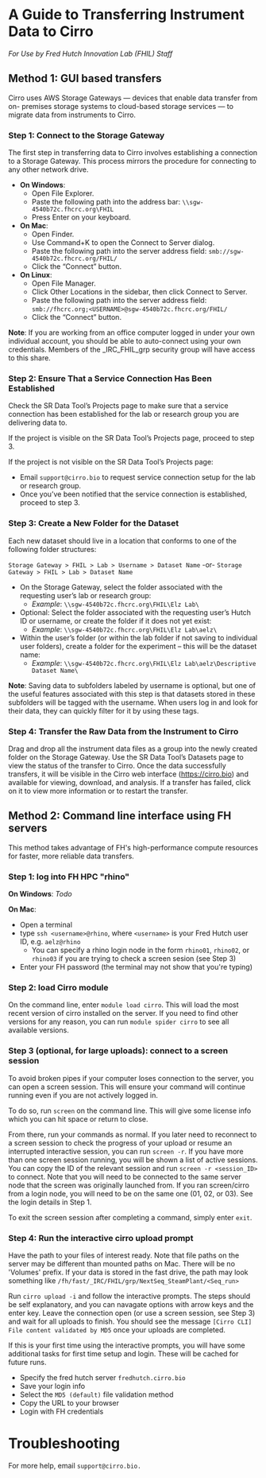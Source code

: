 # A Guide to Transferring Instrument Data to Cirro
*For Use by Fred Hutch Innovation Lab (FHIL) Staff*

## Method 1: GUI based transfers

Cirro uses AWS Storage Gateways — devices that enable data transfer from on- premises storage systems to cloud-based storage services — to migrate data from instruments to Cirro.

### Step 1: Connect to the Storage Gateway

The first step in transferring data to Cirro involves establishing a connection to a Storage Gateway. This process mirrors the procedure for connecting to any other network drive.

* **On Windows**:
  * Open File Explorer.
  * Paste the following path into the address bar:
    `\\sgw-4540b72c.fhcrc.org\FHIL`
  * Press Enter on your keyboard.
* **On Mac**:
  * Open Finder.
  * Use Command+K to open the Connect to Server dialog.
  * Paste the following path into the server address field:
    `smb://sgw-4540b72c.fhcrc.org/FHIL/`
  * Click the “Connect” button.
* **On Linux**:
  * Open File Manager.
  * Click Other Locations in the sidebar, then click Connect to Server.
  * Paste the following path into the server address field:
  `smb://fhcrc.org;<USERNAME>@sgw-4540b72c.fhcrc.org/FHIL/`
  * Click the “Connect” button.
  
**Note**: If you are working from an office computer logged in under your own individual account, you should be able to auto-connect using your own credentials.
Members of the _IRC_FHIL_grp security group will have access to this share.

### Step 2: Ensure That a Service Connection Has Been Established

Check the SR Data Tool’s Projects page to make sure that a service connection has been established for the lab or research group you are delivering data to.

If the project is visible on the SR Data Tool’s Projects page, proceed to step 3. 

If the project is not visible on the SR Data Tool’s Projects page:
  * Email `support@cirro.bio` to request service connection setup for the lab or research group.
  * Once you’ve been notified that the service connection is established, proceed to step 3.
    
### Step 3: Create a New Folder for the Dataset

Each new dataset should live in a location that conforms to one of the following folder structures:

`Storage Gateway > FHIL > Lab > Username > Dataset Name`
-or-
`Storage Gateway > FHIL > Lab > Dataset Name`

* On the Storage Gateway, select the folder associated with the requesting user’s lab or research group:
  * *Example*: `\\sgw-4540b72c.fhcrc.org\FHIL\Elz Lab\`
* Optional: Select the folder associated with the requesting user’s Hutch ID or username, or create the folder if it does not yet exist:
  * *Example*: `\\sgw-4540b72c.fhcrc.org\FHIL\Elz Lab\aelz\`
* Within the user’s folder (or within the lab folder if not saving to individual user folders), create a folder for the experiment –
this will be the dataset name:
  * *Example*: `\\sgw-4540b72c.fhcrc.org\FHIL\Elz Lab\aelz\Descriptive Dataset Name\`

**Note**:
Saving data to subfolders labeled by username is optional, but one of the useful features associated with this step is that datasets stored in these subfolders will be tagged with the username. When users log in and look for their data, they can quickly filter for it by using these tags.

### Step 4: Transfer the Raw Data from the Instrument to Cirro

Drag and drop all the instrument data files as a group into the newly created folder on the Storage Gateway.
Use the SR Data Tool’s Datasets page to view the status of the transfer to Cirro. 
Once the data successfully transfers, it will be visible in the Cirro web interface (https://cirro.bio) and available for viewing, download, and analysis.
If a transfer has failed, click on it to view more information or to restart the transfer. 

## Method 2: Command line interface using FH servers

This method takes advantage of FH's high-performance compute resources for faster, more reliable data transfers.

### Step 1: log into FH HPC "rhino"

**On Windows**:
*Todo*
    
**On Mac**:
* Open a terminal
* type `ssh <username>@rhino`, where `<username>` is your Fred Hutch user ID, e.g. `aelz@rhino`
   * You can specify a rhino login node in the form `rhino01`, `rhino02`, or `rhino03` if you are trying to check a screen sesion (see Step 3) 
* Enter your FH password (the terminal may not show that you're typing)

### Step 2: load Cirro module

On the command line, enter `module load cirro`. This will load the most recent version of cirro installed on the server. If you need to find other versions for any reason, you can run `module spider cirro` to see all available versions.

### Step 3 (optional, for large uploads): connect to a screen session

To avoid broken pipes if your computer loses connection to the server, you can open a screen session. This will ensure your command will continue running even if you are not actively logged in.

To do so, run `screen` on the command line. This will give some license info which you can hit space or return to close.

From there, run your commands as normal. If you later need to reconnect to a screen session to check the progress of your upload or resume an interrupted interactive session, you can run `screen -r`. If you have more than one
screen session running, you will be shown a list of active sessions. You can copy the ID of the relevant session and run `screen -r <session_ID>` to connect. Note that you will need to be connected to the same server node that
the screen was originally launched from. If you ran screen/cirro from a login node, you will need to be on the same one (01, 02, or 03). See the login details in Step 1.

To exit the screen session after completing a command, simply enter `exit`.

### Step 4: Run the interactive cirro upload prompt

Have the path to your files of interest ready. Note that file paths on the server may be different than mounted paths on Mac. There will be no 'Volumes' prefix. If your data is stored in the fast drive, the path may look something like
`/fh/fast/_IRC/FHIL/grp/NextSeq_SteamPlant/<Seq_run>`

Run `cirro upload -i` and follow the interactive prompts. The steps should be self explanatory, and you can navagate options with arrow keys and the enter key. Leave the connection open (or use a screen session, see Step 3) and wait
for all uploads to finish. You should see the message `[Cirro CLI] File content validated by MD5` once your uploads are completed.

If this is your first time using the interactive prompts, you will have some additional tasks for first time setup and login. These will be cached for future runs. 
* Specify the fred hutch server `fredhutch.cirro.bio`
* Save your login info
* Select the `MD5 (default)` file validation method
* Copy the URL to your browser
* Login with FH credentials

# Troubleshooting

For more help, email `support@cirro.bio.`
